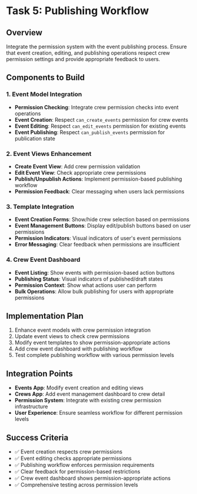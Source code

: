# Task 5: Publishing Workflow

## Overview
Integrate the permission system with the event publishing process. Ensure that event creation, editing, and publishing operations respect crew permission settings and provide appropriate feedback to users.

## Components to Build

### 1. Event Model Integration
- **Permission Checking**: Integrate crew permission checks into event operations
- **Event Creation**: Respect `can_create_events` permission for crew events
- **Event Editing**: Respect `can_edit_events` permission for existing events
- **Event Publishing**: Respect `can_publish_events` permission for publication state

### 2. Event Views Enhancement
- **Create Event View**: Add crew permission validation
- **Edit Event View**: Check appropriate crew permissions
- **Publish/Unpublish Actions**: Implement permission-based publishing workflow
- **Permission Feedback**: Clear messaging when users lack permissions

### 3. Template Integration
- **Event Creation Forms**: Show/hide crew selection based on permissions
- **Event Management Buttons**: Display edit/publish buttons based on user permissions
- **Permission Indicators**: Visual indicators of user's event permissions
- **Error Messaging**: Clear feedback when permissions are insufficient

### 4. Crew Event Dashboard
- **Event Listing**: Show events with permission-based action buttons
- **Publishing Status**: Visual indicators of published/draft states
- **Permission Context**: Show what actions user can perform
- **Bulk Operations**: Allow bulk publishing for users with appropriate permissions

## Implementation Plan

1. Enhance event models with crew permission integration
2. Update event views to check crew permissions
3. Modify event templates to show permission-appropriate actions
4. Add crew event dashboard with publishing workflow
5. Test complete publishing workflow with various permission levels

## Integration Points

- **Events App**: Modify event creation and editing views
- **Crews App**: Add event management dashboard to crew detail
- **Permission System**: Integrate with existing crew permission infrastructure
- **User Experience**: Ensure seamless workflow for different permission levels

## Success Criteria

- ✅ Event creation respects crew permissions
- ✅ Event editing checks appropriate permissions
- ✅ Publishing workflow enforces permission requirements
- ✅ Clear feedback for permission-based restrictions
- ✅ Crew event dashboard shows permission-appropriate actions
- ✅ Comprehensive testing across permission levels
